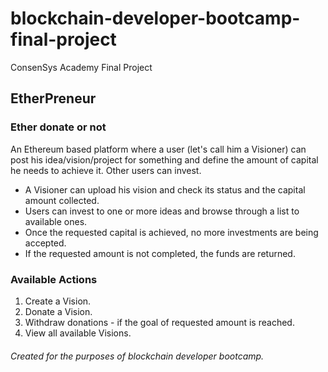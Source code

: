 # blockchain-developer-bootcamp-final-project
ConsenSys Academy Final Project

## EtherPreneur
### Ether donate or not 

<p>An Ethereum based platform where a user (let's call him a Visioner) can post his idea/vision/project for something and define the amount of capital he needs to achieve it.
Other users can invest.</p>

<ul>
  <li>A Visioner can upload his vision and check its status and the capital amount collected.</li>
  <li>Users can invest to one or more ideas and browse through a list to available ones.</li>
  <li>Once the requested capital is achieved, no more investments are being accepted.</li>
  <li>If the requested amount is not completed, the funds are returned.
</ul>

### Available Actions
<ol>
  <li>Create a Vision.</li>
  <li>Donate a Vision.</li>
  <li>Withdraw donations - if the goal of requested amount is reached.</li>
  <li>View all available Visions.</li>
</ol>

###### Created for the purposes of blockchain developer bootcamp.

